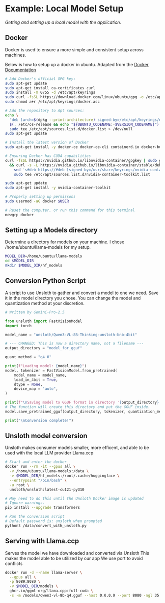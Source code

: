 # Example: Local Model Setup
*Getting and setting up a local model with the application.*

## Docker
Docker is used to ensure a more simple and consistent setup across machines.

Below is how to setup up a docker in ubuntu.
Adapted from the [Docker Documentation](https://docs.docker.com/engine/install)

```bash
# Add Docker's official GPG key:
sudo apt-get update
sudo apt-get install ca-certificates curl
sudo install -m 0755 -d /etc/apt/keyrings
sudo curl -fsSL https://download.docker.com/linux/ubuntu/gpg -o /etc/apt/keyrings/docker.asc
sudo chmod a+r /etc/apt/keyrings/docker.asc

# Add the repository to Apt sources:
echo \
  "deb [arch=$(dpkg --print-architecture) signed-by=/etc/apt/keyrings/docker.asc] https://download.docker.com/linux/ubuntu \
  $(. /etc/os-release && echo "${UBUNTU_CODENAME:-$VERSION_CODENAME}") stable" | \
  sudo tee /etc/apt/sources.list.d/docker.list > /dev/null
sudo apt-get update

# Install the latest version of Docker
sudo apt-get install -y docker-ce docker-ce-cli containerd.io docker-buildx-plugin docker-compose-plugin

# Ensuring Docker has CUDA capabilities
curl -fsSL https://nvidia.github.io/libnvidia-container/gpgkey | sudo gpg --dearmor -o /usr/share/keyrings/nvidia-container-toolkit-keyring.gpg \
  && curl -s -L https://nvidia.github.io/libnvidia-container/stable/deb/nvidia-container-toolkit.list | \
    sed 's#deb https://#deb [signed-by=/usr/share/keyrings/nvidia-container-toolkit-keyring.gpg] https://#g' | \
    sudo tee /etc/apt/sources.list.d/nvidia-container-toolkit.list

sudo apt-get update
sudo apt-get install -y nvidia-container-toolkit

# Properly setting up permissons
sudo usermod -aG docker $USER 

# Reset the computer, or run this command for this terminal
newgrp docker
```

## Setting up a Models directory
Determine a directory for models on your machine. I chose /home/ubuntu/llama-models for my setup.

```bash
MODEL_DIR=/home/ubuntu/llama-models
cd $MODEL_DIR
mkdir $MODEL_DIR/hf_models
```

## Conversion Python Script
A script to use Unsloth to gather and convert a model to one we need. Save it in the model directory you chose.
You can change the model and quantization method at your discretion.

```python
# Written by Gemini-Pro-2.5

from unsloth import FastVisionModel
import torch

model_name = "unsloth/Qwen3-VL-8B-Thinking-unsloth-bnb-4bit"

# --- CHANGED: This is now a directory name, not a filename ---
output_directory = "model_for_gguf"

quant_method = "q4_0"

print(f"Loading model: {model_name}")
model, tokenizer = FastVisionModel.from_pretrained(
    model_name = model_name,
    load_in_4bit = True,
    dtype = None,
    device_map = "auto",
)

print(f"\nSaving model to GGUF format in directory '{output_directory}'")
# The function will create this directory and put the GGUF inside.
model.save_pretrained_gguf(output_directory, tokenizer, quantization_method = quant_method)

print("\nConversion complete!")
```

## Unsloth model conversion
Unsloth makes consumer models smaller, more efficent, and able to be used with the local LLM provider Llama.ccp 

```bash
# Start and enter the docker
docker run --rm -it --gpus all \
  -v /home/ubuntu/llama-models:/data \
  -v $MODEL_DIR/hf_models:/root/.cache/huggingface \
  --entrypoint "/bin/bash" \
  -u root \
  unsloth/unsloth:latest-cu121-py310

# May need to do this until the Unsloth Docker image is updated
# Ignore warnings.
pip install --upgrade transformers

# Run the conversion script
# Default password is: unsloth when prompted
python3 /data/convert_with_unsloth.py
```

## Serving with Llama.ccp
Serves the model we have downloaded and converted via Unsloth
This makes the model able to be utilized by our app
We use port to avoid conflicts

```bash
docker run -d --name llama-server \
  --gpus all \
  -p 8089:8080 \
  -v $MODEL_DIR/models \
  ghcr.io/ggml-org/llama.cpp:full-cuda \
  -s -m /models/qwen3-vl-8b-q4.gguf --host 0.0.0.0 --port 8080 -ngl 35
```